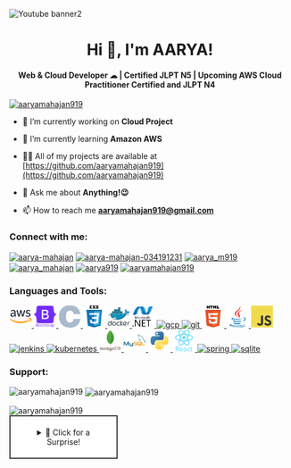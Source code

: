 <img>![Youtube banner2](https://github.com/user-attachments/assets/7487ec95-a4d2-475c-aa63-88ab82dba776)
</img>
<h1 align="center">Hi 👋, I'm AARYA!</h1>
<h4 align="center">Web & Cloud Developer ☁ | Certified JLPT N5 | Upcoming AWS Cloud Practitioner Certified and JLPT N4</h4>

<p align="left"> <a href="https://github.com/ryo-ma/github-profile-trophy"><img src="https://github-profile-trophy.vercel.app/?username=aaryamahajan919" alt="aaryamahajan919" /></a> </p>

- 🔭 I’m currently working on **Cloud Project**

- 🌱 I’m currently learning **Amazon AWS**

- 👨‍💻 All of my projects are available at [https://github.com/aaryamahajan919](https://github.com/aaryamahajan919)

- 💬 Ask me about **Anything!😉**

- 📫 How to reach me **aaryamahajan919@gmail.com**

<h3 align="left">Connect with me:</h3>
<p align="left">
<a href="https://codepen.io/aarya-mahajan" target="blank"><img align="center" src="https://raw.githubusercontent.com/rahuldkjain/github-profile-readme-generator/master/src/images/icons/Social/codepen.svg" alt="aarya-mahajan" height="30" width="40" /></a>
<a href="https://linkedin.com/in/aarya-mahajan-034191231" target="blank"><img align="center" src="https://raw.githubusercontent.com/rahuldkjain/github-profile-readme-generator/master/src/images/icons/Social/linked-in-alt.svg" alt="aarya-mahajan-034191231" height="30" width="40" /></a>
<a href="https://instagram.com/aarya_m919" target="blank"><img align="center" src="https://raw.githubusercontent.com/rahuldkjain/github-profile-readme-generator/master/src/images/icons/Social/instagram.svg" alt="aarya_m919" height="30" width="40" /></a>
<a href="https://www.youtube.com/@aarya_mahajan" target="blank"><img align="center" src="https://raw.githubusercontent.com/rahuldkjain/github-profile-readme-generator/master/src/images/icons/Social/youtube.svg" alt="aarya_mahajan" height="30" width="40" /></a>
<a href="https://www.codechef.com/users/aarya919" target="blank"><img align="center" src="https://cdn.jsdelivr.net/npm/simple-icons@3.1.0/icons/codechef.svg" alt="aarya919" height="30" width="40" /></a>
<a href="https://www.leetcode.com/aaryamahajan919" target="blank"><img align="center" src="https://raw.githubusercontent.com/rahuldkjain/github-profile-readme-generator/master/src/images/icons/Social/leet-code.svg" alt="aaryamahajan919" height="30" width="40" /></a>
</p>

<h3 align="left">Languages and Tools:</h3>
<p align="left"> <a href="https://aws.amazon.com" target="_blank" rel="noreferrer"> <img src="https://raw.githubusercontent.com/devicons/devicon/master/icons/amazonwebservices/amazonwebservices-original-wordmark.svg" alt="aws" width="40" height="40"/> </a>  <a href="https://getbootstrap.com" target="_blank" rel="noreferrer"> <img src="https://raw.githubusercontent.com/devicons/devicon/master/icons/bootstrap/bootstrap-plain-wordmark.svg" alt="bootstrap" width="40" height="40"/> </a>  <a href="https://www.cprogramming.com/" target="_blank" rel="noreferrer"> <img src="https://raw.githubusercontent.com/devicons/devicon/master/icons/c/c-original.svg" alt="c" width="40" height="40"/> </a>  <a href="https://www.w3schools.com/css/" target="_blank" rel="noreferrer"> <img src="https://raw.githubusercontent.com/devicons/devicon/master/icons/css3/css3-original-wordmark.svg" alt="css3" width="40" height="40"/> </a>  <a href="https://www.docker.com/" target="_blank" rel="noreferrer"> <img src="https://raw.githubusercontent.com/devicons/devicon/master/icons/docker/docker-original-wordmark.svg" alt="docker" width="40" height="40"/> </a>  <a href="https://dotnet.microsoft.com/" target="_blank" rel="noreferrer"> <img src="https://raw.githubusercontent.com/devicons/devicon/master/icons/dot-net/dot-net-original-wordmark.svg" alt="dotnet" width="40" height="40"/> </a>  <a href="https://cloud.google.com" target="_blank" rel="noreferrer"> <img src="https://www.vectorlogo.zone/logos/google_cloud/google_cloud-icon.svg" alt="gcp" width="40" height="40"/> </a>  <a href="https://git-scm.com/" target="_blank" rel="noreferrer"> <img src="https://www.vectorlogo.zone/logos/git-scm/git-scm-icon.svg" alt="git" width="40" height="40"/> </a>  <a href="https://www.w3.org/html/" target="_blank" rel="noreferrer"> <img src="https://raw.githubusercontent.com/devicons/devicon/master/icons/html5/html5-original-wordmark.svg" alt="html5" width="40" height="40"/> </a>  <a href="https://www.java.com" target="_blank" rel="noreferrer"> <img src="https://raw.githubusercontent.com/devicons/devicon/master/icons/java/java-original.svg" alt="java" width="40" height="40"/> </a>  <a href="https://developer.mozilla.org/en-US/docs/Web/JavaScript" target="_blank" rel="noreferrer"> <img src="https://raw.githubusercontent.com/devicons/devicon/master/icons/javascript/javascript-original.svg" alt="javascript" width="40" height="40"/> </a>  <a href="https://www.jenkins.io" target="_blank" rel="noreferrer"> <img src="https://www.vectorlogo.zone/logos/jenkins/jenkins-icon.svg" alt="jenkins" width="40" height="40"/> </a>  <a href="https://kubernetes.io" target="_blank" rel="noreferrer"> <img src="https://www.vectorlogo.zone/logos/kubernetes/kubernetes-icon.svg" alt="kubernetes" width="40" height="40"/> </a>  <a href="https://www.mongodb.com/" target="_blank" rel="noreferrer"> <img src="https://raw.githubusercontent.com/devicons/devicon/master/icons/mongodb/mongodb-original-wordmark.svg" alt="mongodb" width="40" height="40"/> </a>  <a href="https://www.mysql.com/" target="_blank" rel="noreferrer"> <img src="https://raw.githubusercontent.com/devicons/devicon/master/icons/mysql/mysql-original-wordmark.svg" alt="mysql" width="40" height="40"/> </a>  <a href="https://www.python.org" target="_blank" rel="noreferrer"> <img src="https://raw.githubusercontent.com/devicons/devicon/master/icons/python/python-original.svg" alt="python" width="40" height="40"/> </a>  <a href="https://reactjs.org/" target="_blank" rel="noreferrer"> <img src="https://raw.githubusercontent.com/devicons/devicon/master/icons/react/react-original-wordmark.svg" alt="react" width="40" height="40"/> </a>  <a href="https://spring.io/" target="_blank" rel="noreferrer"> <img src="https://www.vectorlogo.zone/logos/springio/springio-icon.svg" alt="spring" width="40" height="40"/> </a>  <a href="https://www.sqlite.org/" target="_blank" rel="noreferrer"> <img src="https://www.vectorlogo.zone/logos/sqlite/sqlite-icon.svg" alt="sqlite" width="40" height="40"/> </a> </p>

<h3 align="left">Support:</h3>

<div><p><img align="left" src="https://github-readme-stats.vercel.app/api/top-langs?username=aaryamahajan919&show_icons=true&locale=en&layout=compact" alt="aaryamahajan919" /></p></div>

<p>&nbsp;<img align="center" src="https://github-readme-stats.vercel.app/api?username=aaryamahajan919&show_icons=true&locale=en" alt="aaryamahajan919" /></p>

<img align="center" src="https://github-readme-streak-stats.herokuapp.com/?user=aaryamahajan919&" alt="aaryamahajan919" />

<details style="border: 2px solid #333; padding: 20px; width: 150px; text-align: center; cursor: pointer; background: white;">
    <summary>🎁 Click for a Surprise!</summary>
    Fun Fact: 😆 Did you know that the Japanese word "karaoke" (カラオケ) comes from "kara" (empty) + "oke" (orchestra)? So technically, every time you sing karaoke, you're rocking out with an invisible band! 🎤🎶😂
</details>
